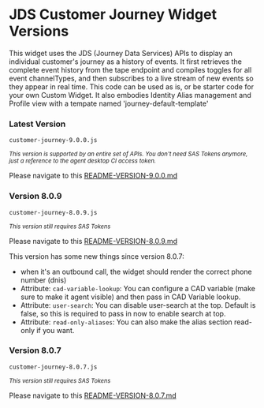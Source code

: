 # JDS Customer Journey Widget Versions

This widget uses the JDS (Journey Data Services) APIs to display an individual customer's journey as a history of events. It first retrieves the complete event history from the tape endpoint and compiles toggles for all event channelTypes, and then subscribes to a live stream of new events so they appear in real time. This code can be used as is, or be starter code for your own Custom Widget. It also embodies Identity Alias management and Profile view with a tempate named 'journey-default-template'  

### Latest Version
```
customer-journey-9.0.0.js
```
<sub>_This version is supported by an entire set of APIs. You don't need SAS Tokens anymore, just a reference to the agent desktop CI access token._</sub>

Please navigate to this [README-VERSION-9.0.0.md](https://github.com/CiscoDevNet/cjaas-widgets/blob/main/CustomerJourney/README-VERSION-9.0.0.md)

### Version 8.0.9
```
customer-journey-8.0.9.js
```
<sub>_This version still requires SAS Tokens_</sub>

Please navigate to this [README-VERSION-8.0.9.md](https://github.com/CiscoDevNet/cjaas-widgets/blob/main/CustomerJourney/README-VERSION-8.0.9.md)

This version has some new things since version 8.0.7:
* when it's an outbound call, the widget should render the correct phone number (dnis)
* Attribute: `cad-variable-lookup`: You can configure a CAD variable (make sure to make it agent visible) and then pass in CAD Variable lookup.
* Attribute: `user-search`: You can disable user-search at the top. Default is false, so this is required to pass in now to enable search at top. 
* Attribute: `read-only-aliases`: You can also make the alias section read-only if you want. 

### Version 8.0.7
```
customer-journey-8.0.7.js
```
<sub>_This version still requires SAS Tokens_</sub>

Please navigate to this [README-VERSION-8.0.7.md](https://github.com/CiscoDevNet/cjaas-widgets/blob/main/CustomerJourney/README-VERSION-8.0.7.md)
